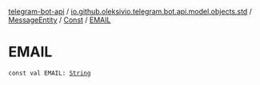 [telegram-bot-api](../../../index.md) / [io.github.oleksivio.telegram.bot.api.model.objects.std](../../index.md) / [MessageEntity](../index.md) / [Const](index.md) / [EMAIL](./-e-m-a-i-l.md)

# EMAIL

`const val EMAIL: `[`String`](https://kotlinlang.org/api/latest/jvm/stdlib/kotlin/-string/index.html)